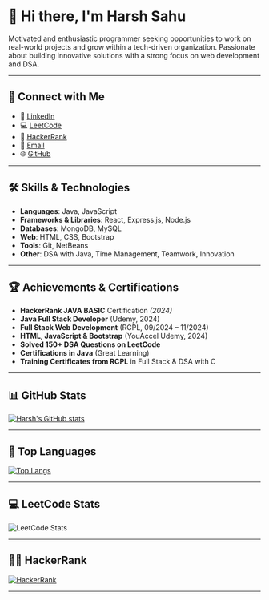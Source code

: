 # 👋 Hi there, I'm Harsh Sahu

Motivated and enthusiastic programmer seeking opportunities to work on real-world projects and grow within a tech-driven organization. Passionate about building innovative solutions with a strong focus on web development and DSA.

---

## 🔗 Connect with Me

- 💼 [LinkedIn](https://www.linkedin.com/in/harsh-sahu-96190030b)
- 💻 [LeetCode](https://leetcode.com/u/HarshSahu1109/)
- 🏅 [HackerRank](https://www.hackerrank.com/profile/harshsahu1109)
- 📧 [Email](mailto:harshsahu1109@gmail.com)
- 🌐 [GitHub](https://github.com/Harshsahu11)

---

## 🛠️ Skills & Technologies

- **Languages**: Java, JavaScript
- **Frameworks & Libraries**: React, Express.js, Node.js
- **Databases**: MongoDB, MySQL
- **Web**: HTML, CSS, Bootstrap
- **Tools**: Git, NetBeans
- **Other**: DSA with Java, Time Management, Teamwork, Innovation

---

## 🏆 Achievements & Certifications

- **HackerRank JAVA BASIC** Certification *(2024)*
- **Java Full Stack Developer** (Udemy, 2024)
- **Full Stack Web Development** (RCPL, 09/2024 – 11/2024)
- **HTML, JavaScript & Bootstrap** (YouAccel Udemy, 2024)
- **Solved 150+ DSA Questions on LeetCode**
- **Certifications in Java** (Great Learning)
- **Training Certificates from RCPL** in Full Stack & DSA with C

---

## 📊 GitHub Stats

[![Harsh's GitHub stats](https://github-readme-stats.vercel.app/api?username=Harshsahu11&show_icons=true&theme=radical)](https://github.com/Harshsahu11)

---

## 🏅 Top Languages

[![Top Langs](https://github-readme-stats.vercel.app/api/top-langs/?username=Harshsahu11&layout=compact&theme=radical)](https://github.com/Harshsahu11)

---

## 💻 LeetCode Stats

![LeetCode Stats](https://leetcard.jacoblin.cool/HarshSahu1109?ext=heatmap)

---

## 👨‍💻 HackerRank

[![HackerRank](https://img.shields.io/badge/HackerRank-Profile-brightgreen?style=for-the-badge&logo=HackerRank)](https://www.hackerrank.com/profile/harshsahu1109)

---


